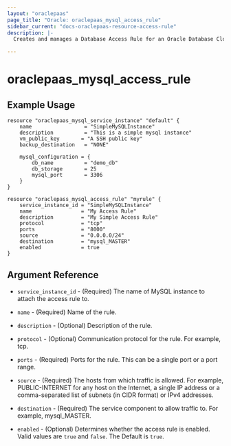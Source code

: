 ```yaml
---
layout: "oraclepaas"
page_title: "Oracle: oraclepaas_mysql_access_rule"
sidebar_current: "docs-oraclepaas-resource-access-rule"
description: |-
  Creates and manages a Database Access Rule for an Oracle Database Cloud service instance.

---
```


# oraclepaas_mysql_access_rule

## Example Usage


```hcl
resource "oraclepaas_mysql_service_instance" "default" {
	name                 = "SimpleMySQLInstance"
	description          = "This is a simple mysql instance"
	vm_public_key       = "A SSH public key"
	backup_destination   = "NONE"

	mysql_configuration = {
		db_name          = "demo_db"
		db_storage       = 25
		mysql_port       = 3306
	}
}

resource "oraclepass_mysql_access_rule" "myrule" {
	service_instance_id = "SimpleMySQLInstance"
	name                = "My Access Rule"
	description         = "My Simple Access Rule"
	protocol            = "tcp"
	ports               = "8000"
	source              = "0.0.0.0/24"
	destination         = "mysql_MASTER"
	enabled             = true
}
```

## Argument Reference

* `service_instance_id` - (Required) The name of MySQL instance to attach the access rule to. 

* `name` - (Required) Name of the rule.

* `description` - (Optional) Description of the rule.

* `protocol` - (Optional) Communication protocol for the rule. For example, tcp.

* `ports` - (Required) Ports for the rule. This can be a single port or a port range.

* `source` - (Required) The hosts from which traffic is allowed. For example, PUBLIC-INTERNET for any host on the Internet, a single IP address or a comma-separated list of subnets (in CIDR format) or IPv4 addresses.

* `destination` - (Required) The service component to allow traffic to. For example, mysql_MASTER.

* `enabled` - (Optional) Determines whether the access rule is enabled. Valid values are `true` and `false`. The Default is `true`.